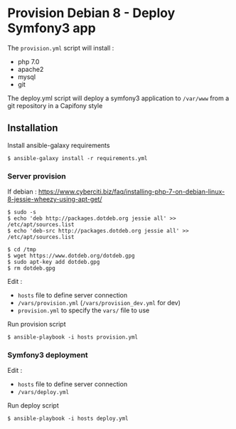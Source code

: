 # Provision Debian 8 - Deploy Symfony3 app


The `provision.yml` script will install :
  - php 7.0
  - apache2
  - mysql
  - git
  
  
The deploy.yml script will deploy a symfony3 application to `/var/www` from a git repository in a Capifony style


## Installation


Install ansible-galaxy requirements
```
$ ansible-galaxy install -r requirements.yml
```


### Server provision

If debian : https://www.cyberciti.biz/faq/installing-php-7-on-debian-linux-8-jessie-wheezy-using-apt-get/

```
$ sudo -s
$ echo 'deb http://packages.dotdeb.org jessie all' >> /etc/apt/sources.list
$ echo 'deb-src http://packages.dotdeb.org jessie all' >> /etc/apt/sources.list

$ cd /tmp
$ wget https://www.dotdeb.org/dotdeb.gpg
$ sudo apt-key add dotdeb.gpg
$ rm dotdeb.gpg
```

Edit :
  - `hosts` file to define server connection
  - `/vars/provision.yml` (`/vars/provision_dev.yml` for dev)
  - `provision.yml` to specify the `vars/` file to use

Run provision script
```
$ ansible-playbook -i hosts provision.yml
```


### Symfony3 deployment

Edit :
  - `hosts` file to define server connection
  - `/vars/deploy.yml`

Run deploy script
```
$ ansible-playbook -i hosts deploy.yml
```
